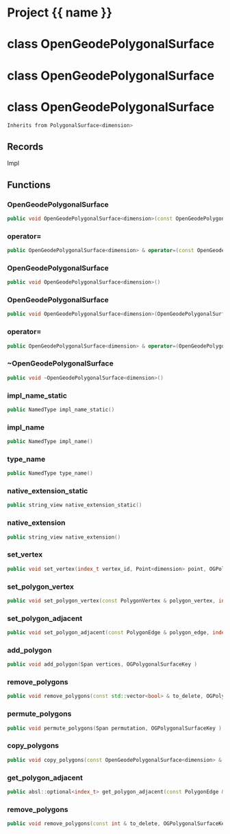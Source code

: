 <script setup>
import {useRoute} from 'vitepress'
const {path} = useRoute()
const tokens = path.split('/')
const words = tokens[2].split('-');
for (let i = 0; i < words.length; i++) {
    words[i] = words[i].charAt(0).toUpperCase() + words[i].slice(1);
    words[i] = words[i].replace('geode', 'Geode')
}
const name = words.join('-');
</script>
# Project {{ name }}

# class OpenGeodePolygonalSurface

# class OpenGeodePolygonalSurface

# class OpenGeodePolygonalSurface


```cpp
Inherits from PolygonalSurface<dimension>
```



## Records

Impl



## Functions

### OpenGeodePolygonalSurface

```cpp
public void OpenGeodePolygonalSurface<dimension>(const OpenGeodePolygonalSurface<dimension> & )
```


### operator=

```cpp
public OpenGeodePolygonalSurface<dimension> & operator=(const OpenGeodePolygonalSurface<dimension> & )
```


### OpenGeodePolygonalSurface

```cpp
public void OpenGeodePolygonalSurface<dimension>()
```


### OpenGeodePolygonalSurface

```cpp
public void OpenGeodePolygonalSurface<dimension>(OpenGeodePolygonalSurface<dimension> && other)
```


### operator=

```cpp
public OpenGeodePolygonalSurface<dimension> & operator=(OpenGeodePolygonalSurface<dimension> && other)
```


### ~OpenGeodePolygonalSurface

```cpp
public void ~OpenGeodePolygonalSurface<dimension>()
```


### impl_name_static

```cpp
public NamedType impl_name_static()
```


### impl_name

```cpp
public NamedType impl_name()
```


### type_name

```cpp
public NamedType type_name()
```


### native_extension_static

```cpp
public string_view native_extension_static()
```


### native_extension

```cpp
public string_view native_extension()
```


### set_vertex

```cpp
public void set_vertex(index_t vertex_id, Point<dimension> point, OGPolygonalSurfaceKey )
```


### set_polygon_vertex

```cpp
public void set_polygon_vertex(const PolygonVertex & polygon_vertex, index_t vertex_id, OGPolygonalSurfaceKey )
```


### set_polygon_adjacent

```cpp
public void set_polygon_adjacent(const PolygonEdge & polygon_edge, index_t adjacent_id, OGPolygonalSurfaceKey )
```


### add_polygon

```cpp
public void add_polygon(Span vertices, OGPolygonalSurfaceKey )
```


### remove_polygons

```cpp
public void remove_polygons(const std::vector<bool> & to_delete, OGPolygonalSurfaceKey )
```

### permute_polygons

```cpp
public void permute_polygons(Span permutation, OGPolygonalSurfaceKey )
```


### copy_polygons

```cpp
public void copy_polygons(const OpenGeodePolygonalSurface<dimension> & surface_mesh, OGPolygonalSurfaceKey )
```


### get_polygon_adjacent

```cpp
public absl::optional<index_t> get_polygon_adjacent(const PolygonEdge & polygon_edge)
```


### remove_polygons

```cpp
public void remove_polygons(const int & to_delete, OGPolygonalSurfaceKey )
```




